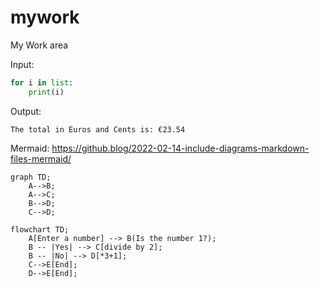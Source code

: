 # mywork

My Work area

Input:
```python
for i in list:
    print(i)
```
Output:
```
The total in Euros and Cents is: €23.54
```

Mermaid:
https://github.blog/2022-02-14-include-diagrams-markdown-files-mermaid/


```mermaid
graph TD;
    A-->B;
    A-->C;
    B-->D;
    C-->D;
```

```mermaid
flowchart TD;
    A[Enter a number] --> B(Is the number 1?);
    B -- |Yes| --> C[divide by 2];
    B -- |No| --> D[*3+1];
    C-->E[End];
    D-->E[End];
```